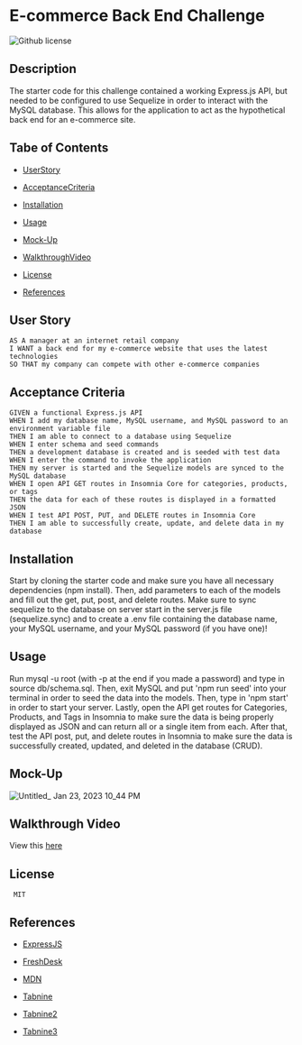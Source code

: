 # E-commerce Back End Challenge
![Github license](https://img.shields.io/badge/license-MIT-blue.svg)

## Description

The starter code for this challenge contained a working Express.js API, but needed to be configured to use Sequelize in order to interact with the MySQL database. This allows for the application to act as the hypothetical back end for an e-commerce site. 

## Tabe of Contents

* [UserStory](#user-story)

* [AcceptanceCriteria](#acceptance-criteria)

* [Installation](#installation)

* [Usage](#usage)

* [Mock-Up](#mock-up)

* [WalkthroughVideo](#walkthrough-video)

* [License](#license)

* [References](#references)

## User Story

```
AS A manager at an internet retail company
I WANT a back end for my e-commerce website that uses the latest technologies
SO THAT my company can compete with other e-commerce companies
```

## Acceptance Criteria

```
GIVEN a functional Express.js API
WHEN I add my database name, MySQL username, and MySQL password to an environment variable file
THEN I am able to connect to a database using Sequelize
WHEN I enter schema and seed commands
THEN a development database is created and is seeded with test data
WHEN I enter the command to invoke the application
THEN my server is started and the Sequelize models are synced to the MySQL database
WHEN I open API GET routes in Insomnia Core for categories, products, or tags
THEN the data for each of these routes is displayed in a formatted JSON
WHEN I test API POST, PUT, and DELETE routes in Insomnia Core
THEN I am able to successfully create, update, and delete data in my database
```

## Installation

Start by cloning the starter code and make sure you have all necessary dependencies (npm install). Then, add parameters to each of the models and fill out the get, put, post, and delete routes. Make sure to sync sequelize to the database on server start in the server.js file (sequelize.sync) and to create a .env file containing the database name, your MySQL username, and your MySQL password (if you have one)!

## Usage

Run mysql -u root (with -p at the end if you made a password) and type in source db/schema.sql. Then, exit MySQL and put 'npm run seed' into your terminal in order to seed the data into the models. Then, type in 'npm start' in order to start your server. Lastly, open the API get routes for Categories, Products, and Tags in Insomnia to make sure the data is being properly displayed as JSON and can return all or a single item from each. After that, test the API post, put, and delete routes in Insomnia to make sure the data is successfully created, updated, and deleted in the database (CRUD).

## Mock-Up

![Untitled_ Jan 23, 2023 10_44 PM](https://user-images.githubusercontent.com/114205917/214230637-6eafbaae-c959-4a6e-94be-e7f27259dca6.gif)

## Walkthrough Video

View this [here](https://drive.google.com/file/d/1Ur9i7Gv2Ud5_C7jxthPB-c7duvweibki/view)

## License 

```
 MIT
``` 

## References

* [ExpressJS](https://expressjs.com/en/guide/routing.html)

* [FreshDesk](https://cloudblue.freshdesk.com/support/solutions/articles/44001885918-rest-api-sent-through-insomnia-returns-500-for-some-requests)

* [MDN](https://developer.mozilla.org/en-US/docs/Web/HTTP/Status)

* [Tabnine](https://www.tabnine.com/code/javascript/functions/express/Router/post)

* [Tabnine2](https://www.tabnine.com/code/javascript/functions/express/Router/put)

* [Tabnine3](https://www.tabnine.com/code/javascript/functions/express/Router/delete)
